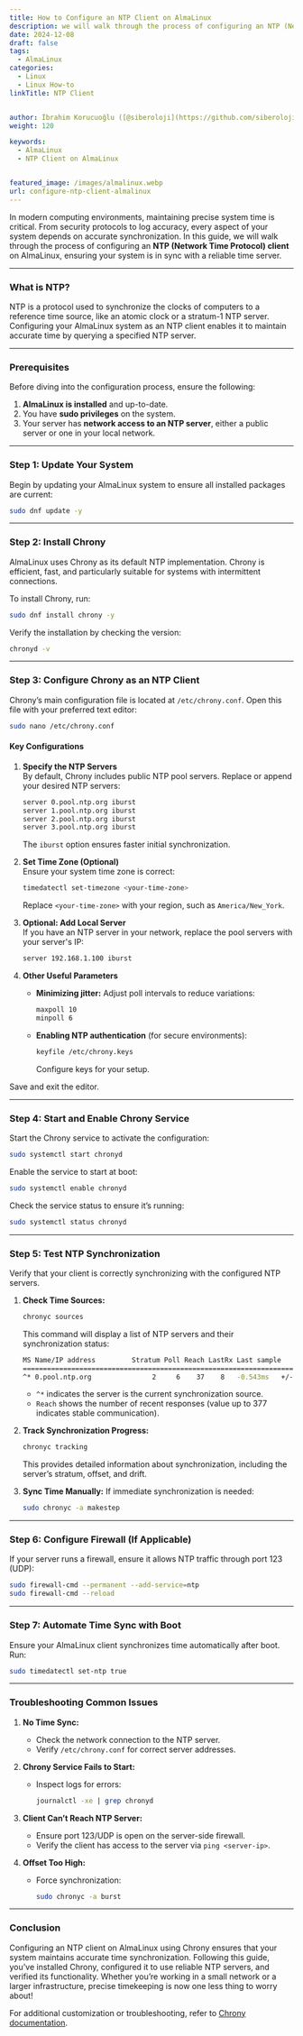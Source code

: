 ```yaml
---
title: How to Configure an NTP Client on AlmaLinux
description: we will walk through the process of configuring an NTP (Network Time Protocol) client on AlmaLinux, ensuring your system is in sync with a reliable time server.
date: 2024-12-08
draft: false
tags:
  - AlmaLinux
categories:
  - Linux
  - Linux How-to
linkTitle: NTP Client


author: İbrahim Korucuoğlu ([@siberoloji](https://github.com/siberoloji))
weight: 120

keywords:
  - AlmaLinux
  - NTP Client on AlmaLinux


featured_image: /images/almalinux.webp
url: configure-ntp-client-almalinux
---
```

In modern computing environments, maintaining precise system time is critical. From security protocols to log accuracy, every aspect of your system depends on accurate synchronization. In this guide, we will walk through the process of configuring an **NTP (Network Time Protocol) client** on AlmaLinux, ensuring your system is in sync with a reliable time server.

---

### **What is NTP?**

NTP is a protocol used to synchronize the clocks of computers to a reference time source, like an atomic clock or a stratum-1 NTP server. Configuring your AlmaLinux system as an NTP client enables it to maintain accurate time by querying a specified NTP server.

---

### **Prerequisites**

Before diving into the configuration process, ensure the following:

1. **AlmaLinux is installed** and up-to-date.
2. You have **sudo privileges** on the system.
3. Your server has **network access to an NTP server**, either a public server or one in your local network.

---

### **Step 1: Update Your System**

Begin by updating your AlmaLinux system to ensure all installed packages are current:

```bash
sudo dnf update -y
```

---

### **Step 2: Install Chrony**

AlmaLinux uses Chrony as its default NTP implementation. Chrony is efficient, fast, and particularly suitable for systems with intermittent connections.

To install Chrony, run:

```bash
sudo dnf install chrony -y
```

Verify the installation by checking the version:

```bash
chronyd -v
```

---

### **Step 3: Configure Chrony as an NTP Client**

Chrony’s main configuration file is located at `/etc/chrony.conf`. Open this file with your preferred text editor:

```bash
sudo nano /etc/chrony.conf
```

#### Key Configurations

1. **Specify the NTP Servers**  
By default, Chrony includes public NTP pool servers. Replace or append your desired NTP servers:

   ```bash
   server 0.pool.ntp.org iburst
   server 1.pool.ntp.org iburst
   server 2.pool.ntp.org iburst
   server 3.pool.ntp.org iburst
   ```

   The `iburst` option ensures faster initial synchronization.

2. **Set Time Zone (Optional)**  
Ensure your system time zone is correct:

   ```bash
   timedatectl set-timezone <your-time-zone>
   ```

   Replace `<your-time-zone>` with your region, such as `America/New_York`.

3. **Optional: Add Local Server**  
If you have an NTP server in your network, replace the pool servers with your server's IP:

   ```bash
   server 192.168.1.100 iburst
   ```

4. **Other Useful Parameters**  
   - **Minimizing jitter:** Adjust poll intervals to reduce variations:

     ```bash
     maxpoll 10
     minpoll 6
     ```

   - **Enabling NTP authentication** (for secure environments):

     ```bash
     keyfile /etc/chrony.keys
     ```

     Configure keys for your setup.

Save and exit the editor.

---

### **Step 4: Start and Enable Chrony Service**

Start the Chrony service to activate the configuration:

```bash
sudo systemctl start chronyd
```

Enable the service to start at boot:

```bash
sudo systemctl enable chronyd
```

Check the service status to ensure it’s running:

```bash
sudo systemctl status chronyd
```

---

### **Step 5: Test NTP Synchronization**

Verify that your client is correctly synchronizing with the configured NTP servers.

1. **Check Time Sources:**

   ```bash
   chronyc sources
   ```

   This command will display a list of NTP servers and their synchronization status:

   ```bash
   MS Name/IP address         Stratum Poll Reach LastRx Last sample
   ===============================================================================
   ^* 0.pool.ntp.org               2     6    37    8   -0.543ms   +/- 1.234ms
   ```

   - `^*` indicates the server is the current synchronization source.
   - `Reach` shows the number of recent responses (value up to 377 indicates stable communication).

2. **Track Synchronization Progress:**

   ```bash
   chronyc tracking
   ```

   This provides detailed information about synchronization, including the server’s stratum, offset, and drift.

3. **Sync Time Manually:**
   If immediate synchronization is needed:

   ```bash
   sudo chronyc -a makestep
   ```

---

### **Step 6: Configure Firewall (If Applicable)**

If your server runs a firewall, ensure it allows NTP traffic through port 123 (UDP):

```bash
sudo firewall-cmd --permanent --add-service=ntp
sudo firewall-cmd --reload
```

---

### **Step 7: Automate Time Sync with Boot**

Ensure your AlmaLinux client synchronizes time automatically after boot. Run:

```bash
sudo timedatectl set-ntp true
```

---

### **Troubleshooting Common Issues**

1. **No Time Sync:**
   - Check the network connection to the NTP server.
   - Verify `/etc/chrony.conf` for correct server addresses.

2. **Chrony Service Fails to Start:**
   - Inspect logs for errors:

     ```bash
     journalctl -xe | grep chronyd
     ```

3. **Client Can’t Reach NTP Server:**
   - Ensure port 123/UDP is open on the server-side firewall.
   - Verify the client has access to the server via `ping <server-ip>`.

4. **Offset Too High:**
   - Force synchronization:

     ```bash
     sudo chronyc -a burst
     ```

---

### **Conclusion**

Configuring an NTP client on AlmaLinux using Chrony ensures that your system maintains accurate time synchronization. Following this guide, you’ve installed Chrony, configured it to use reliable NTP servers, and verified its functionality. Whether you’re working in a small network or a larger infrastructure, precise timekeeping is now one less thing to worry about!

For additional customization or troubleshooting, refer to [Chrony documentation](https://chrony.tuxfamily.org/documentation.html).
